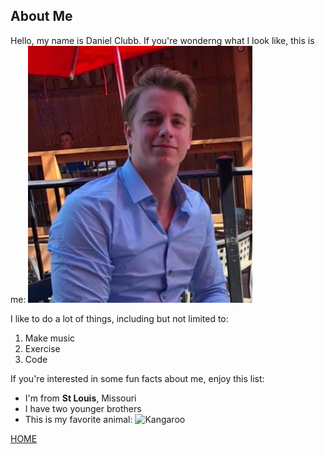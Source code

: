 ## About Me

  Hello, my name is Daniel Clubb. If you're wonderng what I look like, this is me:
  ![Daniel](https://github.com/danieljclubb/IT1000-Final/blob/master/daniel.PNG)
  
  
  I like to do a lot of things, including but not limited to:
  1. Make music
  2. Exercise
  3. Code 
  
 If you're interested in some fun facts about me, enjoy this list:
 - I'm from **St Louis**, Missouri
 - I have two younger brothers
 - This is my favorite animal:
 ![Kangaroo](https://media.australianmuseum.net.au/media/dd/images/red_kangaroo.d517513.width-800.9745cef.jpg)

[HOME](https://github.com/danieljclubb/IT1000-Final/blob/master/README.md)

